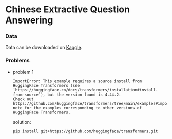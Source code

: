 # Chinese Extractive Question Answering

### Data
Data can be downloaded on [Kaggle](https://www.kaggle.com/competitions/ntu-adl-2024-hw-1-chinese-extractive-qa#).

### Problems
- problem 1
    ```
    ImportError: This example requires a source install from HuggingFace Transformers (see `https://huggingface.co/docs/transformers/installation#install-from-source`), but the version found is 4.44.2.
    Check out https://github.com/huggingface/transformers/tree/main/examples#important-note for the examples corresponding to other versions of HuggingFace Transformers.
    ```
    solution:
    ```
    pip install git+https://github.com/huggingface/transformers.git
    ```